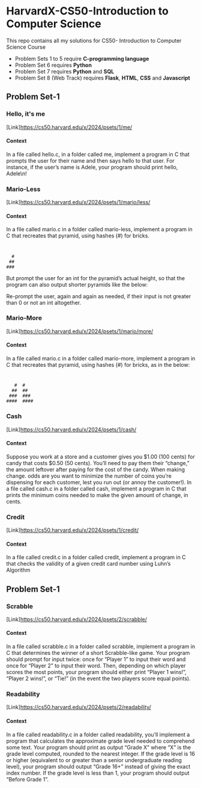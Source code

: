 # HarvardX-CS50-Introduction to Computer Science
This repo contains all my solutions for CS50- Introduction to Computer Science Course
- Problem Sets 1 to 5 require **C-programming language**
- Problem Set 6 requires **Python**
- Problem Set 7 requires **Python** and **SQL**
- Problem Set 8 (Web Track) requires **Flask**, **HTML**, **CSS** and **Javascript**

## Problem Set-1
### Hello, it's me
[Link]https://cs50.harvard.edu/x/2024/psets/1/me/
#### Context
In a file called hello.c, in a folder called me, implement a program in C that prompts the user for their name and then says hello to that user. For instance, if the user’s name is Adele, your program should print hello, Adele\n!

### Mario-Less
[Link]https://cs50.harvard.edu/x/2024/psets/1/mario/less/
#### Context
In a file called mario.c in a folder called mario-less, implement a program in C that recreates that pyramid, using hashes (#) for bricks.

#  #
      #
     ##
    ###
But prompt the user for an int for the pyramid’s actual height, so that the program can also output shorter pyramids like the below:


Re-prompt the user, again and again as needed, if their input is not greater than 0 or not an int altogether.

### Mario-More
[Link]https://cs50.harvard.edu/x/2024/psets/1/mario/more/
#### Context
In a file called mario.c in a folder called mario-more, implement a program in C that recreates that pyramid, using hashes (#) for bricks, as in the below:

 #  #
       #  #
      ##  ##
     ###  ###
    ####  ####

### Cash
[Link]https://cs50.harvard.edu/x/2024/psets/1/cash/
#### Context
Suppose you work at a store and a customer gives you $1.00 (100 cents) for candy that costs $0.50 (50 cents). You’ll need to pay them their “change,” the amount leftover after paying for the cost of the candy. When making change. odds are you want to minimize the number of coins you’re dispensing for each customer, lest you run out (or annoy the customer!). In a file called cash.c in a folder called cash, implement a program in C that prints the minimum coins needed to make the given amount of change, in cents.

### Credit
[Link]https://cs50.harvard.edu/x/2024/psets/1/credit/
#### Context
In a file called credit.c in a folder called credit, implement a program in C that checks the validity of a given credit card number using Luhn’s Algorithm


## Problem Set-1
### Scrabble
[Link]https://cs50.harvard.edu/x/2024/psets/2/scrabble/
#### Context
In a file called scrabble.c in a folder called scrabble, implement a program in C that determines the winner of a short Scrabble-like game. Your program should prompt for input twice: once for “Player 1” to input their word and once for “Player 2” to input their word. Then, depending on which player scores the most points, your program should either print “Player 1 wins!”, “Player 2 wins!”, or “Tie!” (in the event the two players score equal points).

### Readability
[Link]https://cs50.harvard.edu/x/2024/psets/2/readability/
#### Context
In a file called readability.c in a folder called readability, you’ll implement a program that calculates the approximate grade level needed to comprehend some text. Your program should print as output “Grade X” where “X” is the grade level computed, rounded to the nearest integer. If the grade level is 16 or higher (equivalent to or greater than a senior undergraduate reading level), your program should output “Grade 16+” instead of giving the exact index number. If the grade level is less than 1, your program should output “Before Grade 1”.


